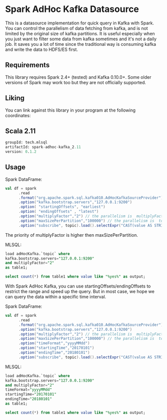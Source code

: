 # Spark AdHoc Kafka Datasource

This is a datasource implementation for quick query in Kafka with Spark. 
You can control the parallelism of data fetching from kafka, and is not limited by 
the original size of kafka partitions.  It is useful especially when you just want 
to filter some data from kafka sometimes and it's not a daily job. It saves you 
a lot of time since the traditional way is consuming kafka and write the data to HDFS/ES first.

## Requirements

This library requires Spark 2.4+ (tested) and Kafka 0.10.0+. 
Some older versions of Spark may work too but they are not officially supported.


## Liking 

You can link against this library in your program at the following coordinates:

## Scala 2.11

```sql
groupId: tech.mlsql
artifactId: spark-adhoc-kafka_2.11
version: 0.1.2

```

## Usage

Spark DataFrame:

```scala
val df = spark
      .read
      .format("org.apache.spark.sql.kafka010.AdHocKafkaSourceProvider")
      .option("kafka.bootstrap.servers","127.0.0.1:9200")
      .option( "startingOffsets", "earliest")
      .option( "endingOffsets" , "latest")                          
      .option("multiplyFactor","2") // the parallelism is  multiplyFactor * num of kafka partitions
      .option("maxSizePerPartition","100000") // the parallelism is  total records/ maxSizePerPartition  
      .option("subscribe", topic).load().selectExpr("CAST(value AS STRING)")

```

The priority of multiplyFactor is higher then maxSizePerPartition.

MLSQL:

```sql
load adHocKafka.`topic` where 
kafka.bootstrap.servers="127.0.0.1:9200"
and multiplyFactor="2" 
as table1;

select count(*) from table1 where value like "%yes%" as output;

```


With Spark AdHoc Kafka, you can use startingOffsets/endingOffsets to restrict the range and speed up the query. 
But in most case, we hope we can query the data within a specific time interval.


Spark DataFrame:

```scala
val df = spark
      .read
      .format("org.apache.spark.sql.kafka010.AdHocKafkaSourceProvider")
      .option("kafka.bootstrap.servers","127.0.0.1:9200")
      .option("multiplyFactor","2") // the parallelism is  multiplyFactor * num of kafka partitions
      .option("maxSizePerPartition","100000") // the parallelism is  total records/ maxSizePerPartition
      .option("timeFormat","yyyyMMdd") 
      .option("startingTime","20170101") 
      .option("endingTime","20180101")   
      .option("subscribe", topic).load().selectExpr("CAST(value AS STRING)")

```

MLSQL:

```sql
load adHocKafka.`topic` where 
kafka.bootstrap.servers="127.0.0.1:9200"
and multiplyFactor="2" 
timeFormat="yyyyMMdd"
startingTime="20170101"
endingTime="20180101"
as table1;

select count(*) from table1 where value like "%yes%" as output;
```


